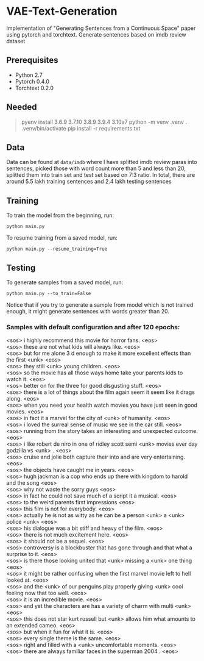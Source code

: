 # VAE-Text-Generation
Implementation of "Generating Sentences from a Continuous Space" paper using pytorch and torchtext. Generate sentences based on imdb review dataset

## Prerequisites
* Python 2.7
* Pytorch 0.4.0
* Torchtext 0.2.0

## Needed

> pyenv install 3.6.9 3.7.10 3.8.9 3.9.4 3.10a7
> python -m venv .venv
> . .venv/bin/activate
> pip install -r requirements.txt

## Data
Data can be found at ```data/imdb``` where I have splitted imdb review paras into sentences, picked those with word count more than 5 and less than 20, splitted them into train set and test set based on 7:3 ratio. In total, there are around 5.5 lakh training sentences and 2.4 lakh testing sentences

## Training
To train the model from the beginning, run:
```
python main.py
```
To resume training from a saved model, run:
```
python main.py --resume_training=True
```
## Testing
To generate samples from a saved model, run:
```
python main.py --to_train=False
```

Notice that if you try to generate a sample from model which is not trained enough, it might generate sentences with words greater than 20.

### Samples with default configuration and after 120 epochs:
&lt;sos&gt; i highly recommend this movie for horror fans. &lt;eos&gt;  
&lt;sos&gt; these are not what kids will always like. &lt;eos&gt;  
&lt;sos&gt; but for me alone 3 d enough to make it more excellent effects than the first &lt;unk&gt; &lt;eos&gt;  
&lt;sos&gt; they still &lt;unk&gt; young children. &lt;eos&gt;  
&lt;sos&gt; so the movie has all those ways home take your parents kids to watch it. &lt;eos&gt;  
&lt;sos&gt; better on for the three for good disgusting stuff. &lt;eos&gt;  
&lt;sos&gt; there is a lot of things about the film again seem it seem like it drags along. &lt;eos&gt;  
&lt;sos&gt; when you need your health watch movies you have just seen in good movies. &lt;eos&gt;  
&lt;sos&gt; in fact it a marvel for the city of &lt;unk&gt; of humanity. &lt;eos&gt;  
&lt;sos&gt; i loved the surreal sense of music we see in the car still. &lt;eos&gt;  
&lt;sos&gt; running from the story takes an interesting and unexpected outcome. &lt;eos&gt;  
&lt;sos&gt; i like robert de niro in one of ridley scott semi &lt;unk&gt; movies ever day godzilla vs &lt;unk&gt; . &lt;eos&gt;  
&lt;sos&gt; cruise and jolie both capture their into and are very entertaining. &lt;eos&gt;  
&lt;sos&gt; the objects have caught me in years. &lt;eos&gt;  
&lt;sos&gt; hugh jackman is a cop who ends up there with kingdom to harold and the song &lt;eos&gt;  
&lt;sos&gt; why not waste the sorry guys &lt;eos&gt;  
&lt;sos&gt; in fact he could not save much of a script it a musical. &lt;eos&gt;  
&lt;sos&gt; to the weird parents first impressions &lt;eos&gt;  
&lt;sos&gt; this film is not for everybody. &lt;eos&gt;  
&lt;sos&gt; actually he is not as witty as he can be a person &lt;unk&gt; a &lt;unk&gt; police &lt;unk&gt; &lt;eos&gt;  
&lt;sos&gt; his dialogue was a bit stiff and heavy of the film. &lt;eos&gt;  
&lt;sos&gt; there is not much excitement here. &lt;eos&gt;  
&lt;sos&gt; it should not be a sequel. &lt;eos&gt;  
&lt;sos&gt; controversy is a blockbuster that has gone through and that what a surprise to it. &lt;eos&gt;  
&lt;sos&gt; is there those looking united that &lt;unk&gt; missing a &lt;unk&gt; one thing &lt;eos&gt;  
&lt;sos&gt; it might be rather confusing when the first marvel movie left to hell looked at. &lt;eos&gt;  
&lt;sos&gt; and the &lt;unk&gt; of our penguins play properly giving &lt;unk&gt; cool feeling now that too well. &lt;eos&gt;  
&lt;sos&gt; it is an incredible movie. &lt;eos&gt;  
&lt;sos&gt; and yet the characters are has a variety of charm with multi &lt;unk&gt; &lt;eos&gt;  
&lt;sos&gt; this does not star kurt russell but &lt;unk&gt; allows him what amounts to an extended cameo. &lt;eos&gt;  
&lt;sos&gt; but when it fun for what it is. &lt;eos&gt;  
&lt;sos&gt; every single theme is the same. &lt;eos&gt;  
&lt;sos&gt; right and filled with a &lt;unk&gt; uncomfortable moments. &lt;eos&gt;  
&lt;sos&gt; there are always familiar faces in the superman 2004 . &lt;eos&gt;  
